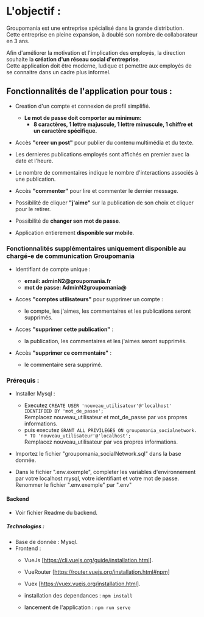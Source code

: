 # L'objectif :

Groupomania est une entreprise spécialisé dans la grande distribution. Cette entreprise en pleine expansion, à doublé son nombre de collaborateur en 3 ans.  

Afin d'améliorer la motivation et l'implication des employés, la direction souhaite la __création d'un réseau social d'entreprise__.  
Cette application doit être moderne, ludique et pemettre aux employés de se connaitre dans un cadre plus informel.


## Fonctionnalités de l'application pour tous :

* Creation d'un compte et connexion de profil simplifié.
    * __Le mot de passe doit comporter au minimum:__  
        * __8 caractères, 1 lettre majuscule, 1 lettre minuscule, 1 chiffre et un caractère spécifique.__ 

* Accès __"creer un post"__ pour publier du contenu multimédia et du texte.    
* Les dernieres publications employés sont affichés en premier avec la date et l'heure.  
* Le nombre de commentaires indique le nombre d'interactions associés à une publication.  
* Accès __"commenter"__ pour lire et commenter le dernier message.     
* Possibilité de cliquer __"j'aime"__ sur la publication de son choix et cliquer pour le retirer.  
* Possibilité de __changer son mot de passe__.  
* Application entierement __disponible sur mobile__.   


### Fonctionnalités supplémentaires uniquement disponible au chargé-e de communication Groupomania  

* Identifiant de compte unique :
    * __email: adminN2@groupomania.fr__
    * __mot de passe: AdminN2groupomania@__ 

* Acces __"comptes utilisateurs"__ pour supprimer un compte :   
    * le compte, les j'aimes, les commentaires et les publications seront supprimés.  

* Acces __"supprimer cette publication"__ :   
    * la publication, les commentaires et les j'aimes seront supprimés.  

* Accès __"supprimer ce commentaire"__ :  
    * le commentaire sera supprimé.  

### Prérequis :

* Installer Mysql : 
    * Executez `CREATE USER 'nouveau_utilisateur'@'localhost' IDENTIFIED BY 'mot_de_passe';`  
    Remplacez nouveau_utilisateur et mot_de_passe par vos propres informations.  
    * puis executez `GRANT ALL PRIVILEGES ON groupomania_socialnetwork. * TO 'nouveau_utilisateur'@'localhost';`  
    Remplacez nouveau_utilisateur par vos propres informations.  

* Importez le fichier "groupomania_socialNetwork.sql" dans la base donnée.    
* Dans le fichier ".env.exemple", completer les variables d'environnement par votre localhost mysql, votre identifiant et votre mot de passe.  
Renommer le fichier ".env.exemple" par ".env"  



#### Backend  
* Voir fichier Readme du backend.  


##### Technologies : 

* Base de donnée : Mysql.  
* Frontend : 
    * VueJs [https://cli.vuejs.org/guide/installation.html].
    * VueRouter [https://router.vuejs.org/installation.html#npm]  
    * Vuex [https://vuex.vuejs.org/installation.html].  

    * installation des dependances : `npm install`  
    * lancement de l'application : `npm run serve`
    


